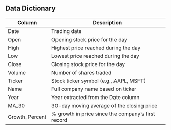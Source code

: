 ## Data Dictionary

| Column         | Description                                       |
|----------------|---------------------------------------------------|
| Date           | Trading date                                      |
| Open           | Opening stock price for the day                   |
| High           | Highest price reached during the day              |
| Low            | Lowest price reached during the day               |
| Close          | Closing stock price for the day                   |
| Volume         | Number of shares traded                           |
| Ticker         | Stock ticker symbol (e.g., AAPL, MSFT)            |
| Name           | Full company name based on ticker                 |
| Year           | Year extracted from the Date column               |
| MA_30          | 30-day moving average of the closing price        |
| Growth_Percent | % growth in price since the company’s first record|
